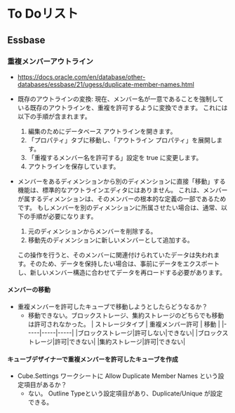 # To Doリスト
## Essbase
### 重複メンバーアウトライン
* https://docs.oracle.com/en/database/other-databases/essbase/21/ugess/duplicate-member-names.html
* 既存のアウトラインの変換: 現在、メンバー名が一意であることを強制している既存のアウトラインを、重複を許可するように変換できます。 これには以下の手順が含まれます。
    1. 編集のためにデータベース アウトラインを開きます。
    1. 「プロパティ」タブに移動し、「アウトライン プロパティ」を展開します。
    1. 「重複するメンバー名を許可する」設定を true に変更します。
    1. アウトラインを保存しています。

* メンバーをあるディメンションから別のディメンションに直接「移動」する機能は、標準的なアウトラインエディタにはありません。 これは、メンバーが属するディメンションは、そのメンバーの根本的な定義の一部であるためです。
もしメンバーを別のディメンションに所属させたい場合は、通常、以下の手順が必要になります。

    1. 元のディメンションからメンバーを削除する。
    2. 移動先のディメンションに新しいメンバーとして追加する。

    この操作を行うと、そのメンバーに関連付けられていたデータは失われます。そのため、データを保持したい場合は、事前にデータをエクスポートし、新しいメンバー構造に合わせてデータを再ロードする必要があります。

#### メンバーの移動
* 重複メンバーを許可したキューブで移動しようとしたらどうなるか？
    * 移動できない。ブロックストレージ、集約ストレージのどちらでも移動は許可されなかった。
      | ストレージタイプ | 重複メンバー許可 | 移動 |
      |-----|-----|-----|
      |ブロックストレージ|許可しない|できない|
      |ブロックストレージ|許可|できない|
      |集約ストレージ|許可|できない|

#### キューブデザイナーで重複メンバーを許可したキューブを作成
* Cube.Settings ワークシートに Allow Duplicate Member Names という設定項目があるか？
    * ない。
      Outline Typeという設定項目があり、Duplicate/Unique が設定できる。
